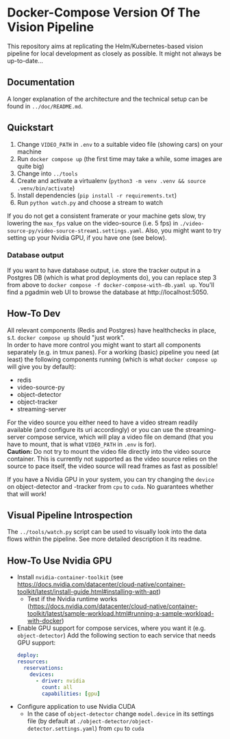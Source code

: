 # Docker-Compose Version Of The Vision Pipeline
This repository aims at replicating the Helm/Kubernetes-based vision pipeline for local development as closely as possible. It might not always be up-to-date...

## Documentation
A longer explanation of the architecture and the technical setup can be found in `../doc/README.md`.

## Quickstart
1. Change `VIDEO_PATH` in `.env` to a suitable video file (showing cars) on your machine
2. Run `docker compose up` (the first time may take a while, some images are quite big)
3. Change into `../tools`
  1. Create and activate a virtualenv (`python3 -m venv .venv && source .venv/bin/activate`)
  2. Install dependencies (`pip install -r requirements.txt`)
  3. Run `python watch.py` and choose a stream to watch

If you do not get a consistent framerate or your machine gets slow, try lowering the `max_fps` value on the video-source (i.e. 5 fps) in `./video-source-py/video-source-stream1.settings.yaml`. Also, you might want to try setting up your Nvidia GPU, if you have one (see below).

### Database output
If you want to have database output, i.e. store the tracker output in a Postgres DB (which is what prod deployments do), you can replace step 3 from above to `docker compose -f docker-compose-with-db.yaml up`. You'll find a pgadmin web UI to browse the database at http://localhost:5050.

## How-To Dev
All relevant components (Redis and Postgres) have healthchecks in place, s.t. `docker compose up` should "just work".\
In order to have more control you might want to start all components separately (e.g. in tmux panes).
For a working (basic) pipeline you need (at least) the following components running (which is what `docker compose up` will give you by default):
- redis
- video-source-py
- object-detector
- object-tracker
- streaming-server

For the video source you either need to have a video stream readily available (and configure its uri accordingly) or you can use the streaming-server compose service, which will play a video file on demand (that you have to mount, that is what `VIDEO_PATH` in `.env` is for).\
**Caution:** Do not try to mount the video file directly into the video source container. This is currently not supported as the video source relies on the source to pace itself, the video source will read frames as fast as possible!

If you have a Nvidia GPU in your system, you can try changing the `device` on object-detector and -tracker from `cpu` to `cuda`. No guarantees whether that will work!

## Visual Pipeline Introspection
The `../tools/watch.py` script can be used to visually look into the data flows within the pipeline. See more detailed description it its readme.

## How-To Use Nvidia GPU
- Install `nvidia-container-toolkit` (see https://docs.nvidia.com/datacenter/cloud-native/container-toolkit/latest/install-guide.html#installing-with-apt)
  - Test if the Nvidia runtime works (https://docs.nvidia.com/datacenter/cloud-native/container-toolkit/latest/sample-workload.html#running-a-sample-workload-with-docker)
- Enable GPU support for compose services, where you want it (e.g. `object-detector`)
  Add the following section to each service that needs GPU support:
  ```yaml
  deploy:
  resources:
    reservations:
      devices:
        - driver: nvidia
          count: all
          capabilities: [gpu]
  ```
- Configure application to use Nvidia CUDA
  - In the case of `object-detector` change `model.device` in its settings file (by default at `./object-detector/object-detector.settings.yaml`) from `cpu` to `cuda`